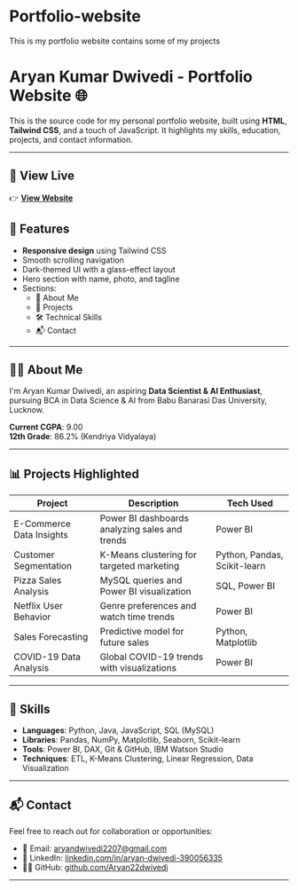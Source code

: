 # Portfolio-website
This is my portfolio website contains some of my projects 

# Aryan Kumar Dwivedi - Portfolio Website 🌐

This is the source code for my personal portfolio website, built using **HTML**, **Tailwind CSS**, and a touch of JavaScript. It highlights my skills, education, projects, and contact information.


---

## 🔗 View Live

👉 [**View Website**](https://aryan22dwivedi.github.io/Portfolio-website/index.html)



## 📌 Features

- **Responsive design** using Tailwind CSS
- Smooth scrolling navigation
- Dark-themed UI with a glass-effect layout
- Hero section with name, photo, and tagline
- Sections:
  - 📖 About Me
  - 💼 Projects
  - 🛠️ Technical Skills
  - 📬 Contact

---

## 🧑‍💻 About Me

I'm Aryan Kumar Dwivedi, an aspiring **Data Scientist & AI Enthusiast**, pursuing BCA in Data Science & AI from Babu Banarasi Das University, Lucknow.


**Current CGPA**: 9.00  
**12th Grade**: 86.2% (Kendriya Vidyalaya)



---

## 📊 Projects Highlighted

| Project | Description | Tech Used |
|--------|-------------|-----------|
| E-Commerce Data Insights | Power BI dashboards analyzing sales and trends | Power BI |
| Customer Segmentation | K-Means clustering for targeted marketing | Python, Pandas, Scikit-learn |
| Pizza Sales Analysis | MySQL queries and Power BI visualization | SQL, Power BI |
| Netflix User Behavior | Genre preferences and watch time trends | Power BI |
| Sales Forecasting | Predictive model for future sales | Python, Matplotlib |
| COVID-19 Data Analysis | Global COVID-19 trends with visualizations | Power BI |

---

## 🧠 Skills

- **Languages**: Python, Java, JavaScript, SQL (MySQL)
- **Libraries**: Pandas, NumPy, Matplotlib, Seaborn, Scikit-learn
- **Tools**: Power BI, DAX, Git & GitHub, IBM Watson Studio
- **Techniques**: ETL, K-Means Clustering, Linear Regression, Data Visualization

---

## 📬 Contact

Feel free to reach out for collaboration or opportunities:

- 📧 Email: [aryandwivedi2207@gmail.com](mailto:aryandwivedi221220@gmail.com)
- 💼 LinkedIn: [linkedin.com/in/aryan-dwivedi-390056335](https://www.linkedin.com/in/aryan-dwivedi-390056335)
- 🧑‍💻 GitHub: [github.com/Aryan22dwivedi](https://github.com/Aryan22dwivedi)

---
